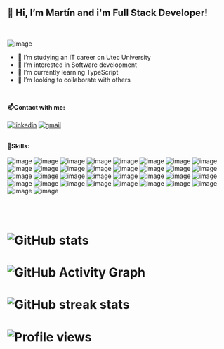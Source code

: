 <h2><b> 👋 Hi, I’m Martín and i'm Full Stack Developer!</b></h2><br>

![image](https://raw.githubusercontent.com/sagar-viradiya/sagar-viradiya/master/resources/banner.png)

- 📖 I’m studying an IT career on Utec University
- 👀 I’m interested in Software development
- 🌱 I’m currently learning TypeScript 
- 💞️ I’m looking to collaborate with others
<br>



<b>:mailbox:Contact with me:</b><br><br>
[<img src='https://img.shields.io/badge/LinkedIn-0077B5?style=for-the-badge&logo=linkedin&logoColor=white' alt='linkedin'>](https://www.linkedin.com/in/martin-suarez-dev/)
[<img src='https://img.shields.io/badge/Gmail-D14836?style=for-the-badge&logo=gmail&logoColor=white' alt='gmail'>](mailto:martin.suarez.personal@gmail.com)
<br><br>

<b>:rocket:Skills:</b><br><br>
![image](https://img.shields.io/badge/HTML5-E34F26?style=for-the-badge&logo=html5&logoColor=white)
![image](https://img.shields.io/badge/CSS3-1572B6?style=for-the-badge&logo=css3&logoColor=white)
![image](https://img.shields.io/badge/JavaScript-323330?style=for-the-badge&logo=javascript&logoColor=F7DF1E)
![image](https://img.shields.io/badge/Node.js-43853D?style=for-the-badge&logo=node.js&logoColor=white)
![image](https://img.shields.io/badge/Java-ED8B00?style=for-the-badge&logo=openjdk&logoColor=white)
![image](https://shields.io/badge/react-black?logo=react&style=for-the-badge)
![image](https://img.shields.io/badge/MongoDB-4EA94B?style=for-the-badge&logo=mongodb&logoColor=white)
![image](https://img.shields.io/badge/Postman-FF6C37?style=for-the-badge&logo=Postman&logoColor=white)
![image](https://img.shields.io/badge/React_Router-CA4245?style=for-the-badge&logo=react-router&logoColor=white)
![image](https://img.shields.io/badge/styled--components-DB7093?style=for-the-badge&logo=styled-components&logoColor=white)
![image](https://img.shields.io/badge/Material--UI-0081CB?style=for-the-badge&logo=material-ui&logoColor=white)
![image](https://img.shields.io/badge/Flask-000000?style=for-the-badge&logo=flask&logoColor=white)
![image](https://img.shields.io/badge/Jest-C21325?style=for-the-badge&logo=jest&logoColor=white)
![image](https://img.shields.io/badge/jQuery-0769AD?style=for-the-badge&logo=jquery&logoColor=white)
![image](https://img.shields.io/badge/JWT-000000?style=for-the-badge&logo=JSON%20web%20tokens&logoColor=white)
![image](https://img.shields.io/badge/npm-CB3837?style=for-the-badge&logo=npm&logoColor=white)
![image](https://img.shields.io/badge/Sass-CC6699?style=for-the-badge&logo=sass&logoColor=white)
![image](https://img.shields.io/badge/Python-FFD43B?style=for-the-badge&logo=python&logoColor=darkgreen)
![image](https://img.shields.io/badge/Haskell-5D4F85?style=for-the-badge&logo=haskell&logoColor=white)
![image](https://img.shields.io/badge/json-5E5C5C?style=for-the-badge&logo=json&logoColor=white)
![image](https://img.shields.io/badge/Trello-0052CC?style=for-the-badge&logo=trello&logoColor=white)
![image](https://img.shields.io/badge/Hibernate-59666C?style=for-the-badge&logo=Hibernate&logoColor=white)
![image](https://img.shields.io/badge/Linux-FCC624?style=for-the-badge&logo=linux&logoColor=black)
![image](https://img.shields.io/badge/Django-092E20?style=for-the-badge&logo=django&logoColor=green)
![image](https://img.shields.io/badge/node.js-339933?style=for-the-badge&logo=Node.js&logoColor=white)
![image](https://img.shields.io/badge/TypeScript-3178C6?style=for-the-badge&logo=typescript&logoColor=white)
![image](https://img.shields.io/badge/Windows-0078D6?style=for-the-badge&logo=windows&logoColor=white)
![image](https://img.shields.io/badge/sqlalchemy-D71F00?style=for-the-badge&logo=sqlalchemy&logoColor=white)
![image](https://img.shields.io/badge/Bootstrap-563D7C?style=for-the-badge&logo=bootstrap&logoColor=white)
![image](https://img.shields.io/badge/Express%20js-000000?style=for-the-badge&logo=express&logoColor=white)
![image](https://shields.io/badge/supabase-black?logo=supabase&style=for-the-badge)
![image](https://img.shields.io/badge/firebase-ffca28?style=for-the-badge&logo=firebase&logoColor=black)
![image](https://img.shields.io/badge/Tailwind_CSS-grey?style=for-the-badge&logo=tailwind-css&logoColor=38B2AC)
![image](https://img.shields.io/badge/Java-17%2B-ED8B00?style=for-the-badge&labelColor=ED8B00&logo=java&color=808080[Java)


<br><br>

# ![GitHub stats](https://github-readme-stats.vercel.app/api?username=kiddopro&show_icons=true)  

# ![GitHub Activity Graph](https://activity-graph.herokuapp.com/graph?username=kiddopro)  

# ![GitHub streak stats](https://github-readme-streak-stats.herokuapp.com/?user=kiddopro)  

# ![Profile views](https://gpvc.arturio.dev/kiddopro)
